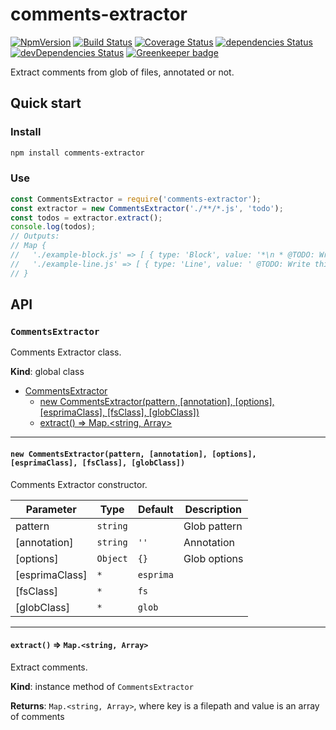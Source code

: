 # comments-extractor

[![NpmVersion](https://img.shields.io/npm/v/comments-extractor.svg)](https://www.npmjs.com/package/comments-extractor)
[![Build Status](https://travis-ci.com/loginov-rocks/comments-extractor.svg?branch=master)](https://travis-ci.com/loginov-rocks/comments-extractor)
[![Coverage Status](https://coveralls.io/repos/github/loginov-rocks/comments-extractor/badge.svg?branch=master)](https://coveralls.io/github/loginov-rocks/comments-extractor?branch=master)
[![dependencies Status](https://david-dm.org/loginov-rocks/comments-extractor/status.svg)](https://david-dm.org/loginov-rocks/comments-extractor)
[![devDependencies Status](https://david-dm.org/loginov-rocks/comments-extractor/dev-status.svg)](https://david-dm.org/loginov-rocks/comments-extractor?type=dev) [![Greenkeeper badge](https://badges.greenkeeper.io/loginov-rocks/comments-extractor.svg)](https://greenkeeper.io/)

Extract comments from glob of files, annotated or not.

## Quick start

### Install

```sh
npm install comments-extractor
```

### Use

```js
const CommentsExtractor = require('comments-extractor');
const extractor = new CommentsExtractor('./**/*.js', 'todo');
const todos = extractor.extract();
console.log(todos);
// Outputs:
// Map {
//   './example-block.js' => [ { type: 'Block', value: '*\n * @TODO: Write this block.\n ' } ],
//   './example-line.js' => [ { type: 'Line', value: ' @TODO: Write this line.' } ]
// }
```

## API

### `CommentsExtractor`

Comments Extractor class.

**Kind**: global class

* [CommentsExtractor](#commentsextractor)
  * [new CommentsExtractor(pattern, [annotation], [options], [esprimaClass], [fsClass], [globClass])](#new-commentsextractorpattern-annotation-options-esprimaclass-fsclass-globclass)
  * [extract() ⇒ Map.<string, Array>](#extract--mapstring-array)

---

#### `new CommentsExtractor(pattern, [annotation], [options], [esprimaClass], [fsClass], [globClass])`

Comments Extractor constructor.

| Parameter      | Type     | Default   | Description  |
| -------------- | -------- | --------- | ------------ |
| pattern        | `string` |           | Glob pattern |
| [annotation]   | `string` | `''`      | Annotation   |
| [options]      | `Object` | `{}`      | Glob options |
| [esprimaClass] | `*`      | `esprima` |              |
| [fsClass]      | `*`      | `fs`      |              |
| [globClass]    | `*`      | `glob`    |              |

---

#### `extract()` ⇒ `Map.<string, Array>`

Extract comments.

**Kind**: instance method of `CommentsExtractor`

**Returns**: `Map.<string, Array>`, where key is a filepath and value is an array of comments

